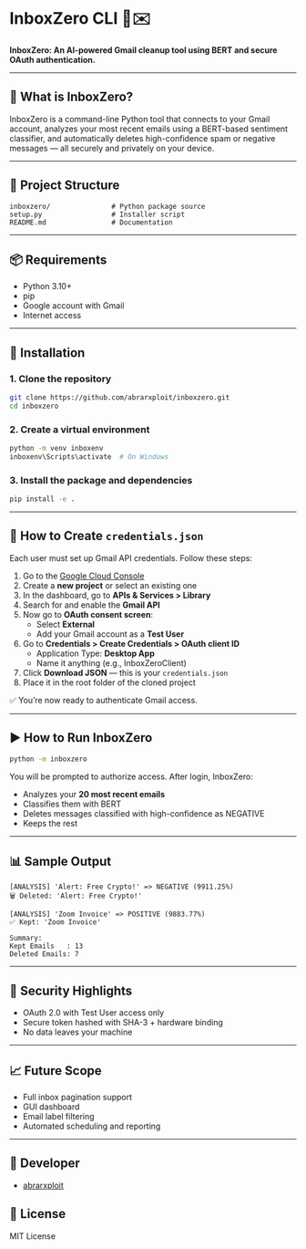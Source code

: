 # InboxZero CLI 🧠✉️

**InboxZero: An AI-powered Gmail cleanup tool using BERT and secure OAuth authentication.**

---

## 🚀 What is InboxZero?

InboxZero is a command-line Python tool that connects to your Gmail account, analyzes your most recent emails using a BERT-based sentiment classifier, and automatically deletes high-confidence spam or negative messages — all securely and privately on your device.

---

## 📁 Project Structure

```
inboxzero/               # Python package source
setup.py                 # Installer script
README.md                # Documentation
```

---

## 📦 Requirements

- Python 3.10+
- pip
- Google account with Gmail
- Internet access

---

## 🧰 Installation

### 1. Clone the repository

```bash
git clone https://github.com/abrarxploit/inboxzero.git
cd inboxzero
```

### 2. Create a virtual environment

```bash
python -m venv inboxenv
inboxenv\Scripts\activate  # On Windows
```

### 3. Install the package and dependencies

```bash
pip install -e .
```

---

## 🔐 How to Create `credentials.json`

Each user must set up Gmail API credentials. Follow these steps:

1. Go to the [Google Cloud Console](https://console.cloud.google.com/)
2. Create a **new project** or select an existing one
3. In the dashboard, go to **APIs & Services > Library**
4. Search for and enable the **Gmail API**
5. Now go to **OAuth consent screen**:
   - Select **External**
   - Add your Gmail account as a **Test User**
6. Go to **Credentials > Create Credentials > OAuth client ID**
   - Application Type: **Desktop App**
   - Name it anything (e.g., InboxZeroClient)
7. Click **Download JSON** — this is your `credentials.json`
8. Place it in the root folder of the cloned project

✅ You’re now ready to authenticate Gmail access.

---

## ▶️ How to Run InboxZero

```bash
python -m inboxzero
```

You will be prompted to authorize access. After login, InboxZero:

- Analyzes your **20 most recent emails**
- Classifies them with BERT
- Deletes messages classified with high-confidence as NEGATIVE
- Keeps the rest

---

## 📊 Sample Output

```
[ANALYSIS] 'Alert: Free Crypto!' => NEGATIVE (9911.25%)
🗑️ Deleted: 'Alert: Free Crypto!'

[ANALYSIS] 'Zoom Invoice' => POSITIVE (9883.77%)
✅ Kept: 'Zoom Invoice'

Summary:
Kept Emails   : 13
Deleted Emails: 7
```

---

## 🔐 Security Highlights

- OAuth 2.0 with Test User access only
- Secure token hashed with SHA-3 + hardware binding
- No data leaves your machine

---

## 📈 Future Scope

- Full inbox pagination support
- GUI dashboard
- Email label filtering
- Automated scheduling and reporting

---

## 👤 Developer

- [abrarxploit](https://github.com/abrarxploit)

## 📜 License

MIT License


